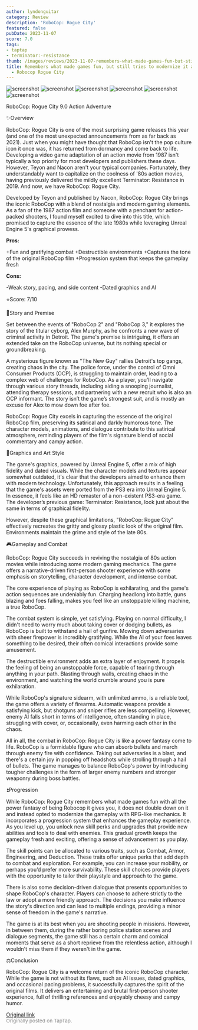 ```yaml
---
author: lyndonguitar
category: Review
description: 'RoboCop: Rogue City'
featured: false
pubDate: 2023-11-07
score: 7.0
tags:
- taptap
- terminator:-resistance
thumb: /images/reviews/2023-11-07-remembers-what-made-games-fun-but-still-tries-to-modernize-it-anyway--review---robocop-ro-0.avif
title: Remembers what made games fun, but still tries to modernize it anyway | Review
  - Robocop Rogue City
---
```


<div class="gallery">
  <img src="/images/reviews/2023-11-07-remembers-what-made-games-fun-but-still-tries-to-modernize-it-anyway--review---robocop-ro-0.avif" alt="screenshot" />
  <img src="/images/reviews/2023-11-07-remembers-what-made-games-fun-but-still-tries-to-modernize-it-anyway--review---robocop-ro-1.avif" alt="screenshot" />
  <img src="/images/reviews/2023-11-07-remembers-what-made-games-fun-but-still-tries-to-modernize-it-anyway--review---robocop-ro-2.avif" alt="screenshot" />
  <img src="/images/reviews/2023-11-07-remembers-what-made-games-fun-but-still-tries-to-modernize-it-anyway--review---robocop-ro-3.avif" alt="screenshot" />
  <img src="/images/reviews/2023-11-07-remembers-what-made-games-fun-but-still-tries-to-modernize-it-anyway--review---robocop-ro-4.avif" alt="screenshot" />
  <img src="/images/reviews/2023-11-07-remembers-what-made-games-fun-but-still-tries-to-modernize-it-anyway--review---robocop-ro-5.avif" alt="screenshot" />
</div>

RoboCop: Rogue City
9.0
Action
Adventure

✨Overview

RoboCop: Rogue City is one of the most surprising game releases this year (and one of the most unexpected announcements from as far back as 2021). Just when you might have thought that RoboCop isn't the pop culture icon it once was, it has returned from dormancy and come back to life. Developing a video game adaptation of an action movie from 1987 isn't typically a top priority for most developers and publishers these days. However, Teyon and Nacon aren't your typical companies. Fortunately, they understandably want to capitalize on the coolness of '80s action movies, having previously delivered the mildly excellent Terminator: Resistance in 2019. And now, we have RoboCop: Rogue City.

Developed by Teyon and published by Nacon, RoboCop: Rogue City brings the iconic RoboCop with a blend of nostalgia and modern gaming elements. As a fan of the 1987 action film and someone with a penchant for action-packed shooters, I found myself excited to dive into this title, which promised to capture the essence of the late 1980s while leveraging Unreal Engine 5's graphical prowess.


**Pros:**


+Fun and gratifying combat
+Destructible environments
+Captures the tone of the original RoboCop film
+Progression system that keeps the gameplay fresh


**Cons:**


-Weak story, pacing, and side content
-Dated graphics and AI

⭐️Score: 7/10

📖Story and Premise

Set between the events of "RoboCop 2" and "RoboCop 3," it explores the story of the titular cyborg, Alex Murphy, as he confronts a new wave of criminal activity in Detroit. The game's premise is intriguing, it offers an extended take on the RoboCop universe, but its nothing special or groundbreaking.

A mysterious figure known as "The New Guy" rallies Detroit's top gangs, creating chaos in the city. The police force, under the control of Omni Consumer Products (OCP), is struggling to maintain order, leading to a complex web of challenges for RoboCop. As a player, you'll navigate through various story threads, including aiding a snooping journalist, attending therapy sessions, and partnering with a new recruit who is also an OCP informant. The story isn’t the game’s strongest suit, and is mostly an excuse for Alex to mow down foe after foe.

RoboCop: Rogue City excels in capturing the essence of the original RoboCop film, preserving its satirical and darkly humorous tone. The character models, animations, and dialogue contribute to this satirical atmosphere, reminding players of the film's signature blend of social commentary and campy action.

🎨Graphics and Art Style

The game's graphics, powered by Unreal Engine 5, offer a mix of high fidelity and dated visuals. While the character models and textures appear somewhat outdated, it's clear that the developers aimed to enhance them with modern technology. Unfortunately, this approach results in a feeling that the game's assets were ported from the PS3 era into Unreal Engine 5. In essence, it feels like an HD remaster of a non-existent PS3-era game. The developer’s previous game: Terminator: Resistance, look just about the same in terms of graphical fidelity.

However, despite these graphical limitations, "RoboCop: Rogue City" effectively recreates the gritty and glossy plastic look of the original film. Environments maintain the grime and style of the late 80s.

🎮Gameplay and Combat

RoboCop: Rogue City succeeds in reviving the nostalgia of 80s action movies while introducing some modern gaming mechanics. The game offers a narrative-driven first-person shooter experience with some emphasis on storytelling, character development, and intense combat.

The core experience of playing as RoboCop is exhilarating, and the game's action sequences are undeniably fun. Charging headlong into battle, guns blazing and foes falling, makes you feel like an unstoppable killing machine, a true RoboCop.

The combat system is simple, yet satisfying. Playing on normal difficulty, I didn't need to worry much about taking cover or dodging bullets, as RoboCop is built to withstand a hail of gunfire. Mowing down adversaries with sheer firepower is incredibly gratifying. While the AI of your foes leaves something to be desired, their often comical interactions provide some amusement.

The destructible environment adds an extra layer of enjoyment. It propels the feeling of being an unstoppable force, capable of tearing through anything in your path. Blasting through walls, creating chaos in the environment, and watching the world crumble around you is pure exhilaration.

While RoboCop's signature sidearm, with unlimited ammo, is a reliable tool, the game offers a variety of firearms. Automatic weapons provide a satisfying kick, but shotguns and sniper rifles are less compelling. However, enemy AI falls short in terms of intelligence, often standing in place, struggling with cover, or, occasionally, even harming each other in the chaos.

All in all, the combat in RoboCop: Rogue City is like a power fantasy come to life. RoboCop is a formidable figure who can absorb bullets and march through enemy fire with confidence. Taking out adversaries is a blast, and there's a certain joy in popping off headshots while strolling through a hail of bullets. The game manages to balance RoboCop's power by introducing tougher challenges in the form of larger enemy numbers and stronger weaponry during boss battles.

⏫Progression

While RoboCop: Rogue City remembers what made games fun with all the power fantasy of being Robocop it gives you, it does not double down on it and instead opted to modernize the gameplay with RPG-like mechanics. It incorporates a progression system that enhances the gameplay experience. As you level up, you unlock new skill perks and upgrades that provide new abilities and tools to deal with enemies. This gradual growth keeps the gameplay fresh and exciting, offering a sense of advancement as you play.

The skill points can be allocated to various traits, such as Combat, Armor, Engineering, and Deduction. These traits offer unique perks that add depth to combat and exploration. For example, you can increase your mobility, or perhaps you’d prefer more survivability. These skill choices provide players with the opportunity to tailor their playstyle and approach to the game.

There is also some decision-driven dialogue that presents opportunities to shape RoboCop's character. Players can choose to adhere strictly to the law or adopt a more friendly approach. The decisions you make influence the story's direction and can lead to multiple endings, providing a minor sense of freedom in the game's narrative.

The game is at its best when you are shooting people in missions. However, in between them, during the rather boring police station scenes and dialogue segments, the game still has a certain charm and comical moments that serve as a short reprieve from the relentless action, although I wouldn't miss them if they weren't in the game.

⚖️Conclusion

RoboCop: Rogue City is a welcome return of the iconic RoboCop character. While the game is not without its flaws, such as AI issues, dated graphics, and occasional pacing problems, it successfully captures the spirit of the original films. It delivers an entertaining and brutal first-person shooter experience, full of thrilling references and enjoyably cheesy and campy humor.

[Original link](https://www.taptap.io/post/6518907)<br><span style="font-size: 0.95em; color: #888;">Originally posted on TapTap.</span>